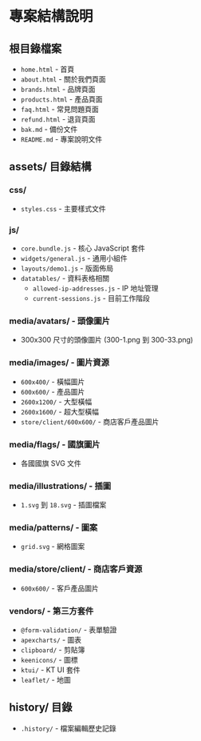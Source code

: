 # 專案結構說明

## 根目錄檔案
- `home.html` - 首頁
- `about.html` - 關於我們頁面
- `brands.html` - 品牌頁面
- `products.html` - 產品頁面
- `faq.html` - 常見問題頁面
- `refund.html` - 退貨頁面
- `bak.md` - 備份文件
- `README.md` - 專案說明文件

## assets/ 目錄結構
### css/
- `styles.css` - 主要樣式文件

### js/
- `core.bundle.js` - 核心 JavaScript 套件
- `widgets/general.js` - 通用小組件
- `layouts/demo1.js` - 版面佈局
- `datatables/` - 資料表格相關
  - `allowed-ip-addresses.js` - IP 地址管理
  - `current-sessions.js` - 目前工作階段

### media/avatars/ - 頭像圖片
- 300x300 尺寸的頭像圖片 (300-1.png 到 300-33.png)

### media/images/ - 圖片資源
- `600x400/` - 橫幅圖片
- `600x600/` - 產品圖片
- `2600x1200/` - 大型橫幅
- `2600x1600/` - 超大型橫幅
- `store/client/600x600/` - 商店客戶產品圖片

### media/flags/ - 國旗圖片
- 各國國旗 SVG 文件

### media/illustrations/ - 插圖
- `1.svg` 到 `18.svg` - 插圖檔案

### media/patterns/ - 圖案
- `grid.svg` - 網格圖案

### media/store/client/ - 商店客戶資源
- `600x600/` - 客戶產品圖片

### vendors/ - 第三方套件
- `@form-validation/` - 表單驗證
- `apexcharts/` - 圖表
- `clipboard/` - 剪貼簿
- `keenicons/` - 圖標
- `ktui/` - KT UI 套件
- `leaflet/` - 地圖

## history/ 目錄
- `.history/` - 檔案編輯歷史記錄